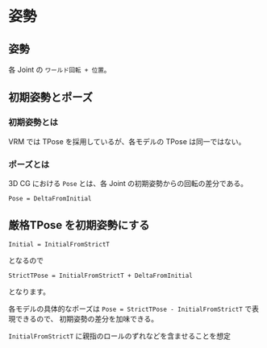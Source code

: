 # 姿勢

## 姿勢

各 Joint の `ワールド回転 + 位置`。

## 初期姿勢とポーズ

### 初期姿勢とは

VRM では TPose を採用しているが、各モデルの TPose は同一ではない。

### ポーズとは

3D CG における `Pose` とは、各 Joint の初期姿勢からの回転の差分である。

`Pose = DeltaFromInitial`

## 厳格TPose を初期姿勢にする

`Initial = InitialFromStrictT`

となるので

`StrictTPose = InitialFromStrictT + DeltaFromInitial`

となります。

各モデルの具体的なポーズは `Pose = StrictTPose - InitialFromStrictT` で表現できるので、
初期姿勢の差分を加味できる。

`InitialFromStrictT` に親指のロールのずれなどを含ませることを想定
